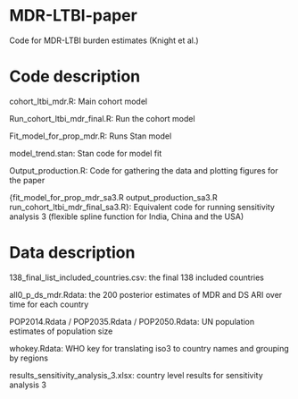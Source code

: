 # MDR-LTBI-paper
Code for MDR-LTBI burden estimates (Knight et al.)

# Code description
cohort_ltbi_mdr.R:
Main cohort model

Run_cohort_ltbi_mdr_final.R:
Run the cohort model 

Fit_model_for_prop_mdr.R:
Runs Stan model

model_trend.stan:
Stan code for model fit

Output_production.R:
Code for gathering the data and plotting figures for the paper

{fit_model_for_prop_mdr_sa3.R
output_production_sa3.R
run_cohort_ltbi_mdr_final_sa3.R}:
Equivalent code for running sensitivity analysis 3 (flexible spline function for India, China and the USA)

# Data description
138_final_list_included_countries.csv: the final 138 included countries

all0_p_ds_mdr.Rdata: the 200 posterior estimates of MDR and DS ARI over time for each country

POP2014.Rdata / POP2035.Rdata / POP2050.Rdata: UN population estimates of population size

whokey.Rdata: WHO key for translating iso3 to country names and grouping by regions

results_sensitivity_analysis_3.xlsx: country level results for sensitivity analysis 3
